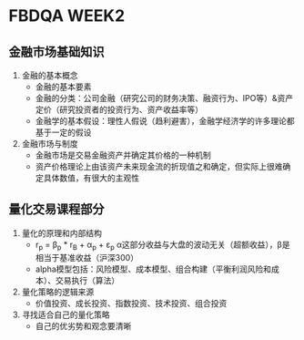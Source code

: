 # FBDQA WEEK2
## 金融市场基础知识
1. 金融的基本概念
    - 金融的基本要素
    - 金融的分类：公司金融（研究公司的财务决策、融资行为、IPO等）&资产定价（研究投资者的投资行为、资产收益率等）
    - 金融学的基本假设：理性人假说（趋利避害），金融学经济学的许多理论都基于一定的假设
2. 金融市场与制度
    - 金融市场是交易金融资产并确定其价格的一种机制
    - 资产价格理论上由该资产未来现金流的折现值之和确定，但实际上很难确定具体数值，有很大的主观性
## 量化交易课程部分
1. 量化的原理和内部结构
    - r<sub>p</sub> = β<sub>p</sub> * r<sub>B</sub> + α<sub>p</sub> + ε<sub>p</sub>  α这部分收益与大盘的波动无关（超额收益），β是相当于基准收益（沪深300）
    - alpha模型包括：风险模型、成本模型、组合构建（平衡利润风险和成本）、交易执行（算法）
2. 量化策略的逻辑来源
    - 价值投资、成长投资、指数投资、技术投资、组合投资
3. 寻找适合自己的量化策略
    - 自己的优劣势和观念要清晰
